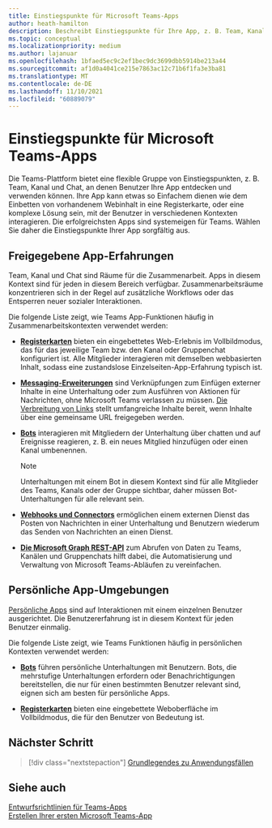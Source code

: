```yaml
---
title: Einstiegspunkte für Microsoft Teams-Apps
author: heath-hamilton
description: Beschreibt Einstiegspunkte für Ihre App, z. B. Team, Kanal und Chat in der persönlichen und freigegebenen App-Erfahrung.
ms.topic: conceptual
ms.localizationpriority: medium
ms.author: lajanuar
ms.openlocfilehash: 1bfaed5ec9c2ef1bec9dc3699dbb5914be213a44
ms.sourcegitcommit: af1d0a4041ce215e7863ac12c71b6f1fa3e3ba81
ms.translationtype: MT
ms.contentlocale: de-DE
ms.lasthandoff: 11/10/2021
ms.locfileid: "60889079"
---
```

# <a name="entry-points-for-teams-apps"></a>Einstiegspunkte für Microsoft Teams-Apps

Die Teams-Plattform bietet eine flexible Gruppe von Einstiegspunkten, z. B. Team, Kanal und Chat, an denen Benutzer Ihre App entdecken und verwenden können. Ihre App kann etwas so Einfachem dienen wie dem Einbetten von vorhandenem Webinhalt in eine Registerkarte, oder eine komplexe Lösung sein, mit der Benutzer in verschiedenen Kontexten interagieren.
Die erfolgreichsten Apps sind systemeigen für Teams. Wählen Sie daher die Einstiegspunkte Ihrer App sorgfältig aus.

## <a name="shared-app-experiences"></a>Freigegebene App-Erfahrungen

Team, Kanal und Chat sind Räume für die Zusammenarbeit. Apps in diesem Kontext sind für jeden in diesem Bereich verfügbar. Zusammenarbeitsräume konzentrieren sich in der Regel auf zusätzliche Workflows oder das Entsperren neuer sozialer Interaktionen.

Die folgende Liste zeigt, wie Teams App-Funktionen häufig in Zusammenarbeitskontexten verwendet werden:

* [**Registerkarten**](~/tabs/what-are-tabs.md) bieten ein eingebettetes Web-Erlebnis im Vollbildmodus, das für das jeweilige Team bzw. den Kanal oder Gruppenchat konfiguriert ist. Alle Mitglieder interagieren mit demselben webbasierten Inhalt, sodass eine zustandslose Einzelseiten-App-Erfahrung typisch ist.

* [**Messaging-Erweiterungen**](~/messaging-extensions/what-are-messaging-extensions.md) sind Verknüpfungen zum Einfügen externer Inhalte in eine Unterhaltung oder zum Ausführen von Aktionen für Nachrichten, ohne Microsoft Teams verlassen zu müssen. [Die Verbreitung von Links](~/messaging-extensions/how-to/link-unfurling.md) stellt umfangreiche Inhalte bereit, wenn Inhalte über eine gemeinsame URL freigegeben werden.

* [**Bots**](~/bots/what-are-bots.md) interagieren mit Mitgliedern der Unterhaltung über chatten und auf Ereignisse reagieren, z. B. ein neues Mitglied hinzufügen oder einen Kanal umbenennen. 
   > [!NOTE]
   > Unterhaltungen mit einem Bot in diesem Kontext sind für alle Mitglieder des Teams, Kanals oder der Gruppe sichtbar, daher müssen Bot-Unterhaltungen für alle relevant sein.

* [**Webhooks und Connectors**](~/webhooks-and-connectors/what-are-webhooks-and-connectors.md) ermöglichen einem externen Dienst das Posten von Nachrichten in einer Unterhaltung und Benutzern wiederum das Senden von Nachrichten an einen Dienst.

* [**Die Microsoft Graph REST-API**](/graph/teams-concept-overview) zum Abrufen von Daten zu Teams, Kanälen und Gruppenchats hilft dabei, die Automatisierung und Verwaltung von Microsoft Teams-Abläufen zu vereinfachen.

## <a name="personal-app-experiences"></a>Persönliche App-Umgebungen

[Persönliche Apps](../concepts/design/personal-apps.md) sind auf Interaktionen mit einem einzelnen Benutzer ausgerichtet. Die Benutzererfahrung ist in diesem Kontext für jeden Benutzer einmalig.

Die folgende Liste zeigt, wie Teams Funktionen häufig in persönlichen Kontexten verwendet werden:

* [**Bots**](~/bots/what-are-bots.md) führen persönliche Unterhaltungen mit Benutzern. Bots, die mehrstufige Unterhaltungen erfordern oder Benachrichtigungen bereitstellen, die nur für einen bestimmten Benutzer relevant sind, eignen sich am besten für persönliche Apps.

* [**Registerkarten**](~/tabs/what-are-tabs.md) bieten eine eingebettete Weboberfläche im Vollbildmodus, die für den Benutzer von Bedeutung ist.

## <a name="next-step"></a>Nächster Schritt

> [!div class="nextstepaction"]
> [Grundlegendes zu Anwendungsfällen](../concepts/design/understand-use-cases.md)

## <a name="see-also"></a>Siehe auch

[Entwurfsrichtlinien für Teams-Apps](../concepts/design/design-teams-app-overview.md) <br>
[Erstellen Ihrer ersten Microsoft Teams-App](../build-your-first-app/build-first-app-overview.md)